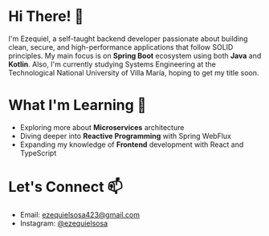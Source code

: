 # Hi There! 👋

I'm Ezequiel, a self-taught backend developer passionate about building clean, secure, and high-performance applications that follow SOLID principles. My main focus is on **Spring Boot** ecosystem using both **Java** and **Kotlin**. Also, I'm currently studying Systems Engineering at the Technological National University of Villa María, hoping to get my title soon.

# What I'm Learning 🌱

- Exploring more about **Microservices** architecture
- Diving deeper into **Reactive Programming** with Spring WebFlux
- Expanding my knowledge of **Frontend** development with React and TypeScript

# Let's Connect 📫

- Email: [ezequielsosa423@gmail.com](mailto:ezequielsosa423@gmail.com)
- Instagram: [@ezequielsosa](instagram.com/ezequielsosa)
